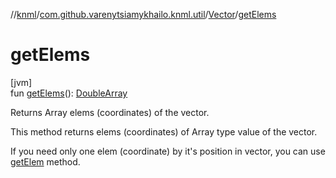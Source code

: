 //[knml](../../../index.md)/[com.github.varenytsiamykhailo.knml.util](../index.md)/[Vector](index.md)/[getElems](get-elems.md)

# getElems

[jvm]\
fun [getElems](get-elems.md)(): [DoubleArray](https://kotlinlang.org/api/latest/jvm/stdlib/kotlin/-double-array/index.html)

Returns Array<Double> elems (coordinates) of the vector.

This method returns elems (coordinates) of Array<Double> type value of the vector.

If you need only one elem (coordinate) by it's position in vector, you can use [getElem](get-elem.md) method.
